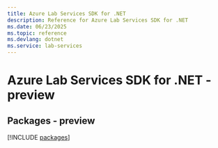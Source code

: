 ```yaml
---
title: Azure Lab Services SDK for .NET
description: Reference for Azure Lab Services SDK for .NET
ms.date: 06/23/2025
ms.topic: reference
ms.devlang: dotnet
ms.service: lab-services
---
```

# Azure Lab Services SDK for .NET - preview
## Packages - preview
[!INCLUDE [packages](lab-services-index.md)]